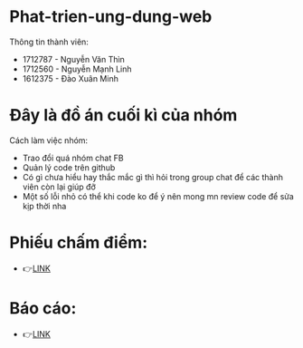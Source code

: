 # Phat-trien-ung-dung-web
Thông tin thành viên: 
 - 1712787 - Nguyễn Văn Thìn
 - 1712560 - Nguyễn Mạnh Linh
 - 1612375 - Đào Xuân Minh  
# Đây là đồ án cuối kì của nhóm 
Cách làm việc nhóm: 
 - Trao đổi quá nhóm chat FB 
 - Quản lý code trên github
 - Có gì chưa hiểu hay thắc mắc gì thì hỏi trong group chat để các thành viên còn lại giúp đỡ
 - Một số lỗi nhỏ có thể khi code ko để ý nên mong mn review code để sửa kịp thời nha

# Phiếu chấm điểm: 
  - :point_right:[LINK](https://docs.google.com/document/d/12uMp-tTXwof1Bgb67_ExbV3RNiy50Jdb0Vews-PslxI/edit)

# Báo cáo: 
  - :point_right:[LINK](https://docs.google.com/document/d/1CO0zu1Wl76NKTw2_GaPfoQmrDD9Uhh9qSmibXOeceHw/edit?usp=sharing)
